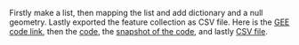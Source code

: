 Firstly make a list, then mapping the list and add dictionary and a null geometry. Lastly exported the feature collection as CSV file. Here is the [GEE code link](https://code.earthengine.google.com/0030dd11c38209e87b03cb5495b8fd2b), then the [code](https://github.com/AtikulRahi/fc_asCsv/blob/main/mappingList.js), the [snapshot of the code](https://github.com/AtikulRahi/fc_asCsv/blob/main/fc%20as%20CSV.JPG), and lastly [CSV file](https://github.com/AtikulRahi/fc_asCsv/blob/main/FcShapefile.csv).
